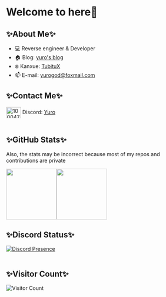 # Welcome to here🥰

## ✨About Me✨
- 💻 Reverse engineer & Developer
- 🏠 Blog: [yuro's blog](https://yurogod.github.io/)
- ❄️ Kanxue: [TubituX](https://bbs.kanxue.com/homepage-958990.htm)
- 📫 E-mail: [yurogod@foxmail.com](mailto:yurogod@foxmail.com)

## ✨Contact Me✨
<a href="https://discordapp.com/users/1000474353927979038" target="blank"><img align="center" src="https://raw.githubusercontent.com/rahuldkjain/github-profile-readme-generator/master/src/images/icons/Social/discord.svg" alt="1000474353927979038" height="30" width="40" /></a>
Discord: [Yuro](https://discordapp.com/users/1000474353927979038)<br/><br/>

## ✨GitHub Stats✨
Also, the stats may be incorrect because most of my repos and contributions are private

<img align="" height="137px" src="https://github-readme-stats.vercel.app/api?username=YuroGod&show_icons=true&theme=transparent" /><img align="" height="137px" src="https://github-readme-stats.vercel.app/api/top-langs/?username=YuroGod&layout=compact" />

## ✨Discord Status✨
[![Discord Presence](https://lanyard.cnrad.dev/api/1000474353927979038)](https://discord.com/users/1000474353927979038)<br/><br/>

## ✨Visitor Count✨
![Visitor Count](https://profile-counter.glitch.me/YuroGod/count.svg)
